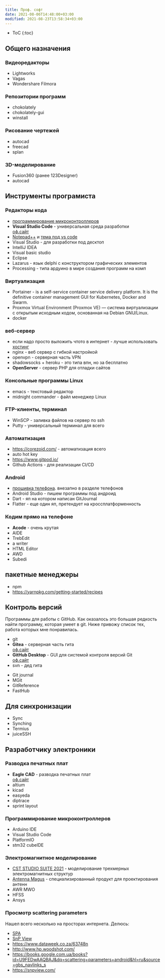 ```yaml
---
title: Проф. софт
date: 2021-08-06T14:48:00+03:00
modified: 2021-08-23T13:58:34+03:00
---
```


- ToC
{:toc}


## Общего назначения

### **Видеоредакторы** ###
- Lightworks
- Vagas
- Wondershare Filmora

### **Репозитории программ** ###
- chokolately
- chokolately-gui
- winstall

### **Рисование чертежей** ###
- autocad
- freecad
- splan

### **3D-моделирование** ###
- Fusion360 (ранее 123Designer)
- autocad









## Инструменты програмиста
### **Редакторы кода**
- [программирование микроконтроллеров](#программирование-микроконтроллеров)
- **Visual Studio Code** - универсальная среда разработки  
  [оф.сайт](https://code.visualstudio.com/)
- [Notepad++](https://notepad-plus-plus.org/) и [тема под vs code](https://github.com/hellon8/VS2019-Dark-Npp)
- Visual Studio - для разработки под десктоп
- IntelliJ IDEA
- Visual basic studio
- Eclipse
- Lazarus - язык delphi с конструктором графических элементов
- Processing - типа ардуино в мире создания программ на комп

### **Виртуализация** ###
- Portainer - is a self-service container service delivery platform. It is the definitive container management GUI for Kubernetes, Docker and Swarm.
- Proxmox Virtual Environment (Proxmox VE) — система виртуализации с открытым исходным кодом, основанная на Debian GNU/Linux.
- docker

### веб-сервер
- если надо просто выложить чтото в интернет - лучше использовать [хостинг](../coding/hosting-cms.md)
- nginx - веб сервер с гибкой настройкой
- openvpn - серверная часть VPN
- shadowsocks + heroku - это типа впн, но за бесплатно
- **OpenServer** - сервер PHP для отладки сайтов  

### Консольные программы Linux
- emacs - текстовый редактор
- midnight commander - файл менеджер Linux

### FTP-клиенты, терминал
- WinSCP - заливка файлов на сервер по ssh
- Putty - универсальный терминал для всего

### **Автоматизация**
- <https://corezoid.com/> - автоматизация всего
- auto hot key
- <https://www.gitpod.io/>
- Github Actions - для реализации CI/CD

### **Android**
- [прошивка телефона](./android). внезапно в разделе телефонов
- Android Studio - пишем программы под андроид
- Dart - яп на котором написан GitJournal
- Flatter - еще один яп, претендует на кроссплатформенность

### **Кодим прямо на телефоне**
- **Acode** - очень крутая
- AIDE
- TrebEdit
- a writer
- HTML Editor
- AWD
- Subedi

## **пакетные менеджеры**
- npm
- <https://yarnpkg.com/getting-started/recipes>

## **Контроль версий**
Программы для работы с GitHub. 
Как оказалось это большая редкость найти программу, которая умеет в git.
Ниже привожу список тех, работа которых мне понравилась.
- git
- **Gitea** - серверная часть гита<br>
  [оф.сайт](#)
- **GitHub Desktop** - GUI для системой контроля версий Git  
  [оф.сайт](#)
- svn - дед гита
* Git journal
* MGit
* GitReference
* FastHub

 ## **Для синхронизации**
* Sync
* Synching
* Termius
* juiceSSH




  
  
  
  
  
  
## Разработчику электроники

### **Разводка печатных плат** ###
- **Eagle CAD** - разводка печатных плат  
  [оф.сайт](#)
- altium
- kicad
- easyeda
- diptrace
- sprint layout

### **Программирование микроконтроллеров** ###
- Arduino IDE
- Visual Studio Code
- PlatformIO
- stm32 cubeIDE

### **Электромагнитное моделирование** ###
- [CST STUDIO SUITE 2021](http://eurointech.ru/eda/microwave_design/cst/CST-STUDIO-SUITE.phtml) - моделирование трехмерных электромагнитных структур
- [Antenna Magus](http://eurointech.ru/eda/microwave_design/cst/Antenna-Magus.phtml) - специализированный продукт для проектирования антенн
- AWR MWO
- HFSS
- Ansys

### **Просмотр scattering parameters** ###

Нашел всего несколько на просторах интернета. Делюсь:
* [SPA](https://www.ag-rf-engineering.de/products/software/s-parameter-viewer/)
* [SnP View](#)
* https://www.dataweek.co.za/63748n
* http://www.hp.woodshot.com/
* https://books.google.com.ua/books?id=U9FEDwAAQBAJ&dq=scattering+parameters+android&hl=ru&source=gbs_navlinks_s
* https://snpview.com/
